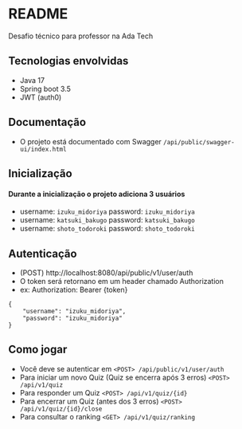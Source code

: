 # README #

Desafio técnico para professor na Ada Tech

## Tecnologias envolvidas

* Java 17
* Spring boot 3.5
* JWT (auth0)

## Documentação

* O projeto está documentado com Swagger `/api/public/swagger-ui/index.html`

## Inicialização

#### Durante a inicialização o projeto adiciona 3 usuários

* username: `izuku_midoriya` password: `izuku_midoriya`
* username: `katsuki_bakugo` password: `katsuki_bakugo`
* username: `shoto_todoroki` password: `shoto_todoroki`

## Autenticação

* (POST) http://localhost:8080/api/public/v1/user/auth
* O token será retornano em um header chamado Authorization
* ex: Authorization: Bearer {token}

```
{
    "username": "izuku_midoriya",
    "password": "izuku_midoriya"
}
```

## Como jogar

* Você deve se autenticar em `<POST> /api/public/v1/user/auth`
* Para iniciar um novo Quiz (Quiz se encerra após 3 erros) `<POST> /api/v1/quiz`
* Para responder um Quiz `<POST> /api/v1/quiz/{id}`
* Para encerrar um Quiz (antes dos 3 erros) `<POST> /api/v1/quiz/{id}/close`
* Para consultar o ranking `<GET> /api/v1/quiz/ranking`